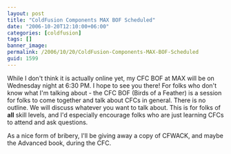 ```yaml
---
layout: post
title: "ColdFusion Components MAX BOF Scheduled"
date: "2006-10-20T12:10:00+06:00"
categories: [coldfusion]
tags: []
banner_image: 
permalink: /2006/10/20/ColdFusion-Components-MAX-BOF-Scheduled
guid: 1599
---
```


While I don't think it is actually online yet, my CFC BOF at MAX will be on Wednesday night at 6:30 PM. I hope to see you there! For folks who don't know what I'm talking about - the CFC BOF (Birds of a Feather) is a session for folks to come together and talk about CFCs in general. There is no outline. We will discuss whatever you want to talk about. This is for folks of <b>all</b> skill levels, and I'd especially encourage folks who are just learning CFCs to attend and ask questions.

As a nice form of bribery, I'll be giving away a copy of CFWACK, and maybe the Advanced book, during the CFC.